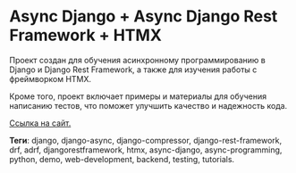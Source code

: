 # Async Django + Async Django Rest Framework + HTMX

Проект создан для обучения асинхронному программированию в Django и Django Rest Framework, а также для изучения работы с фреймворком HTMX.

Кроме того, проект включает примеры и материалы для обучения написанию тестов, что поможет улучшить качество и надежность кода.

[Ссылка на сайт.](https://async-django-demo.onrender.com/)

**Теги**: django, django-async, django-compressor, django-rest-framework, drf, adrf, djangorestframework, htmx, async-django, async-programming, python, demo, web-development, backend, testing, tutorials.
